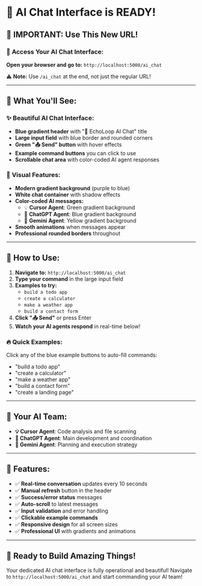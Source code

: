 # 🎉 **AI Chat Interface is READY!**

## 🚀 **IMPORTANT: Use This New URL!**

### 🔗 **Access Your AI Chat Interface:**
**Open your browser and go to:** `http://localhost:5000/ai_chat`

⚠️ **Note:** Use `/ai_chat` at the end, not just the regular URL!

---

## 🎯 **What You'll See:**

### ✨ **Beautiful AI Chat Interface:**
- **Blue gradient header** with "🤖 EchoLoop AI Chat" title
- **Large input field** with blue border and rounded corners  
- **Green "📤 Send" button** with hover effects
- **Example command buttons** you can click to use
- **Scrollable chat area** with color-coded AI agent responses

### 🎨 **Visual Features:**
- **Modern gradient background** (purple to blue)
- **White chat container** with shadow effects
- **Color-coded AI messages:**
  - 💡 **Cursor Agent**: Green gradient background
  - 💬 **ChatGPT Agent**: Blue gradient background  
  - 🧠 **Gemini Agent**: Yellow gradient background
- **Smooth animations** when messages appear
- **Professional rounded borders** throughout

---

## 💬 **How to Use:**

1. **Navigate to:** `http://localhost:5000/ai_chat`
2. **Type your command** in the large input field
3. **Examples to try:**
   - `build a todo app`
   - `create a calculator`
   - `make a weather app`
   - `build a contact form`
4. **Click "📤 Send"** or press Enter
5. **Watch your AI agents respond** in real-time below!

### 🔥 **Quick Examples:**
Click any of the blue example buttons to auto-fill commands:
- "build a todo app"
- "create a calculator"  
- "make a weather app"
- "build a contact form"
- "create a landing page"

---

## 🤖 **Your AI Team:**
- **💡 Cursor Agent**: Code analysis and file scanning
- **💬 ChatGPT Agent**: Main development and coordination
- **🧠 Gemini Agent**: Planning and execution strategy

---

## 🔧 **Features:**
- ✅ **Real-time conversation** updates every 10 seconds
- ✅ **Manual refresh** button in the header
- ✅ **Success/error status** messages
- ✅ **Auto-scroll** to latest messages
- ✅ **Input validation** and error handling
- ✅ **Clickable example commands**
- ✅ **Responsive design** for all screen sizes
- ✅ **Professional UI** with gradients and animations

---

## 🎊 **Ready to Build Amazing Things!**

Your dedicated AI chat interface is fully operational and beautiful! 
Navigate to `http://localhost:5000/ai_chat` and start commanding your AI team! 